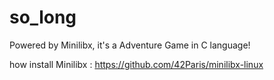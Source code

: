 # so_long
Powered by Minilibx, it's a Adventure Game in C language!

how install Minilibx : https://github.com/42Paris/minilibx-linux
